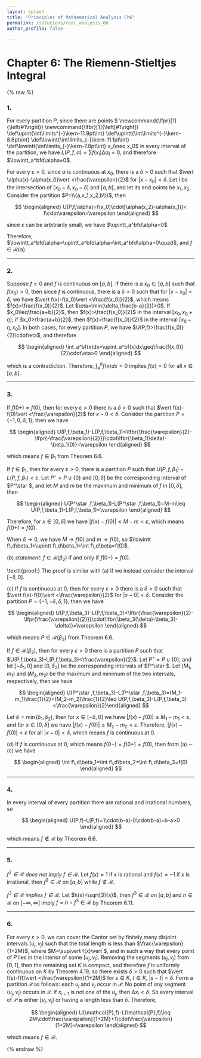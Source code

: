 ```yaml
---
layout: splash
title: "Principles of Mathematical Analysis Ch6"
permalink: /solutions/real_analysis_06
author_profile: false

---
```


# Chapter 6: The Riemenn-Stieltjes Integral

{% raw %}

### 1.

For every partition $P$, since there are points $
\newcommand{\lfpr}[1]{\left(#1\right)}
\newcommand{\lfbr}[1]{\left[#1\right]}
\def\upint{\int\limits^{-}\kern-11.9pt\int}
\def\upintt{\int\limits^{-}\kern-8.6pt\int}
\def\lowint{\int\limits_{-}\kern-11.1pt\int}
\def\lowintt{\int\limits_{-}\kern-7.8pt\int}
x_i\neq x_0$ in every interval of the partition, we have $L(P,f,\alpha)=\sum f(x_i)\Delta\alpha_i=0$, and therefore $\lowintt_a^bfd\alpha=0$.

For every $\varepsilon>0$, since $\alpha$ is continuous at $x_0$, there is a $\delta>0$ such that $\vert \alpha(x)-\alpha(x_0)\vert <\frac{\varepsilon}{2}$ for $\vert x-x_0\vert <\delta$. Let $I$ be the intersection of $[x_0-\delta,x_0-\delta]$ and $[a,b]$, and let its end points be $x_1,x_2$. Consider the partition $P=\\{a,x_1,x_2,b\\}$, then 

$$
\begin{aligned} 
U(P,f,\alpha)=f(x_0)\cdot[\alpha(x_2)-\alpha(x_1)]< 1\cdot\varepsilon=\varepsilon
\end{aligned}
$$

since $\varepsilon$ can be arbitrarily small, we have $\upintt_a^bfd\alpha=0$.

Therefore, $\lowintt_a^bfd\alpha=\upintt_a^bfd\alpha=\int_a^bfd\alpha=0\quad$, and $f\in \mathscr R(\alpha)$.

-----

### 2.

Suppose $f\geq0$ and $f$ is continuous on $[a,b]$. If there is a $x_0\in[a,b]$ such that $f(x_0)>0$, then since $f$ is continuous, there is a $\delta>0$ such that for $\vert x-x_0\vert <\delta$, we have $\vert f(x)-f(x_0)\vert <\frac{f(x_0)}{2}$, which means $f(x)>\frac{f(x_0)}{2}$. Let $\eta=\min(\delta,\frac{b-a}{2})>0$. If $x_0\leq\frac{a+b}{2}$, then $f(x)>\frac{f(x_0)}{2}$ in the interval $[x_0,x_0+\eta]$; if $x_0>\frac{a+b}{2}$, then $f(x)>\frac{f(x_0)}{2}$ in the interval $[x_0-\eta,x_0]$. In both cases, for every partition $P$, we have $U(P,f)>\frac{f(x_0)}{2}\cdot\eta$, and therefore

$$
\begin{aligned} 
\int_a^bf(x)dx=\upint_a^bf(x)dx\geq\frac{f(x_0)}{2}\cdot\eta>0
\end{aligned}
$$

which is a contradiction. Therefore, $\int_a^bf(x)dx=0$ implies $f(x)=0$ for all $x\in[a,b]$.

-----

### 3.

If $f(0+)=f(0)$, then for every $\varepsilon>0$ there is a $\delta>0$ such that $\vert f(x)-f(0)\vert <\frac{\varepsilon}{2}$ for $x-0<\delta$. Consider the partition $P=\{-1,0,\delta,1\}$, then we have

$$
\begin{aligned} 
U(P,f,\beta_1)-L(P,f,\beta_1)<\lfbr{\frac{\varepsilon}{2}-\lfpr{-\frac{\varepsilon}{2}}}\cdot\lfbr{\beta_1(\delta)-\beta_1(0)}=\varepsilon
\end{aligned}
$$

which means $f\in\mathscr{\beta}_1$ from Theorem 6.6.

If $f\in\mathscr{\beta}_1$, then for every $\varepsilon>0$, there is a partition $P$ such that $U(P,f,\beta_1)-L(P,f,\beta_1)<\varepsilon$. Let $P^\star =P\cup\{0\}$ and $[0,\delta]$ be the corresponding interval of $P^\star $, and let $M$ and $m$ be the maximum and minimum of $f$ in $[0,\delta]$, then 

$$
\begin{aligned} 
U(P^\star ,f,\beta_1)-L(P^\star ,f,\beta_1)=M-m\leq U(P,f,\beta_1)-L(P,f,\beta_1)<\varepsilon
\end{aligned}
$$

Therefore, for $x\in[0,\delta]$ we have $\vert f(x)-f(0)\vert \leq M-m<\varepsilon$, which means $f(0+)=f(0)$.

When $\delta\to0$, we have $M\to f(0)$ and $m\to f(0)$, so $\lowintt f\,d\beta_1=\upintt f\,d\beta_1=\int f\,d\beta=f(0)$.


(b) _statement:_ $f\in\mathscr{R}(\beta_2)$ if and only if $f(0-)=f(0)$.

\textit{proof:} The proof is similar with (a) if we instead consider the interval $[-\delta,0]$.


(c) If $f$ is continuous at $0$, then for every $\varepsilon>0$ there is a $\delta>0$ such that $\vert f(x)-f(0)\vert <\frac{\varepsilon}{2}$ for $\vert x-0\vert <\delta$. Consider the partition $P=\{-1,-\delta,\delta,1\}$, then we have

$$
\begin{aligned} 
U(P,f,\beta_3)-L(P,f,\beta_3)<\lfbr{\frac{\varepsilon}{2}-\lfpr{\frac{\varepsilon}{2}}}\cdot\lfbr{\beta_3(\delta)-\beta_3(-\delta)}=\varepsilon
\end{aligned}
$$

which means $P\in\mathscr{R}(\beta_3)$ from Theorem 6.6.

If $f\in\mathscr{R}(\beta_3)$, then for every $\varepsilon>0$ there is a partition $P$ such that $U(P,f,\beta_3)-L(P,f,\beta_3)<\frac{\varepsilon}{2}$. Let $P^\star =P\cup\{0\}$, and let $[-\delta_1,0]$ and $[0,\delta_2]$ be the corresponding intervals of $P^\star $. Let $(M_1,m_1)$ and $(M_2,m_2)$ be the maximum and minimum of the two intervals, respectively, then we have

$$
\begin{aligned} 
U(P^\star ,f,\beta_3)-L(P^\star ,f,\beta_3)=(M_1-m_1)\frac{1}{2}+(M_2-m_2)\frac{1}{2}\leq U(P,f,\beta_3)-L(P,f,\beta_3)
<\frac{\varepsilon}{2}\end{aligned}
$$

Let $\delta=\min(\delta_1,\delta_2)$, then for $x\in[-\delta,0]$ we have $\vert f(x)-f(0)\vert \leq M_1-m_1<\varepsilon$, and for $x\in[0,\delta]$ we have $\vert f(x)-f(0)\vert \leq M_2-m_2<\varepsilon$. Therefore, $\vert f(x)-f(0)\vert <\varepsilon$ for all $\vert x-0\vert <\delta$, which means $f$ is continuous at $0$.


(d) If $f$ is continuous at $0$, which means $f(0-)=f(0+)=f(0)$, then from (a) $\sim$ (c) we have 

$$
\begin{aligned} 
\int f\,d\beta_1=\int f\,d\beta_2=\int f\,d\beta_3=f(0)
\end{aligned}
$$

-----

### 4.

In every interval of every partition there are rational and irrational numbers, so 

$$
\begin{aligned} 
U(P,f)-L(P,f)=1\cdot(b-a)-0\cdot(b-a)=b-a>0
\end{aligned}
$$

which means $f\not\in\mathscr{R}$ by Theorem 6.6.

-----

### 5.

_$f^2\in\mathscr{R}$ does not imply $f\in\mathscr{R}$._ Let $f(x)=1$ if $x$ is rational and $f(x)=-1$ if $x$ is irrational, then $f^2\in\mathscr{R}$ on $[a,b]$ while $f\not\in\mathscr{R}$.

_$f^3\in\mathscr{R}$ implies $f\in\mathscr{R}$._ Let $h(x)=\sqrt[3]{x}$, then $f^3\in\mathscr{R}$ on $[a,b]$ and $h\in\mathscr{R}$ on $[-\infty,\infty]$ imply $f=h\circ f^3\in\mathscr{R}$ by Theorem 6.11.

-----

### 6.

For every $\varepsilon>0$, we can cover the Cantor set by finitely many disjoint intervals $[u_j,v_j]$ such that the total length is less than $\frac{\varepsilon}{1+2M}$, where $M=\sup\vert f(x)\vert $, and in such a way that every point of $P$ lies in the interior of some $[u_j,v_j]$. Removing the segments $(u_j,v_j)$ from $[0,1]$, then the remaining set $K$ is compact, and therefore $f$ is uniformly continuous on $K$ by Theorem 4.19, so there exists $\delta>0$ such that $\vert f(s)-f(t)\vert <\frac{\varepsilon}{1+2M}$ for $s\in K$, $t\in K$, $\vert s-t\vert <\delta$. Form a partition $\mathcal{P}$ as follows: each $u_j$ and $v_j$ occur in $\mathcal{P}$. No point of any segment $(u_j,v_j)$ occurs in $\mathcal{P}$. If $x_{i-1}$ is not one of the $u_j$, then $\Delta x_i<\delta$. So every interval of $\mathcal{P}$ is either $[u_j,v_j]$ or having a length less than $\delta$. Therefore,

$$
\begin{aligned} 
U(\mathcal{P},f)-L(\mathcal{P},f)\leq 2M\cdot\frac{\varepsilon}{1+2M}+1\cdot\frac{\varepsilon}{1+2M}=\varepsilon
\end{aligned}
$$

which means $f\in\mathscr{R}$.


{% endraw %}
